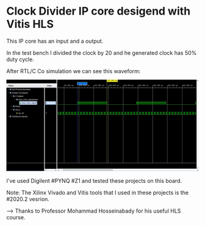 # Clock Divider IP core desigend with Vitis HLS


This IP core has an input and a output.

In the test bench I divided the clock by 20 and he generated clock has 50% duty cycle.

After RTL/C Co simulation we can see this waveform:

![alt text](https://github.com/salemsajjad/Vitis-HLS-Sequential/blob/main/07-Clock_Divider/waveform.JPG?raw=true)

I've used Digilent #PYNQ #Z1 and tested these projects on this board.

Note: The Xilinx Vivado and Vitis tools that I used in these projects is the #2020.2 vesrion. 

--> Thanks to Professor Mohammad Hosseinabady for his useful HLS course. 
